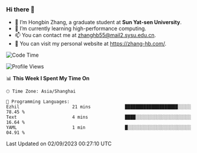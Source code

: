 ### Hi there 👋

- 🔭 I’m Hongbin Zhang, a graduate student at **Sun Yat-sen University**.
- 🌱 I’m currently learning high-performance computing.
- 📫 You can contact me at zhanghb55@mail2.sysu.edu.cn.
- 👀 You can visit my personal website at https://zhang-hb.com/.

<!--START_SECTION:waka-->
![Code Time](http://img.shields.io/badge/Code%20Time-228%20hrs%2032%20mins-blue)

![Profile Views](http://img.shields.io/badge/Profile%20Views-0-blue)

📊 **This Week I Spent My Time On** 

```text
🕑︎ Time Zone: Asia/Shanghai

💬 Programming Languages: 
Ezhil                    21 mins             ████████████████████░░░░░   78.45 % 
Text                     4 mins              ████░░░░░░░░░░░░░░░░░░░░░   16.64 % 
YAML                     1 min               █░░░░░░░░░░░░░░░░░░░░░░░░   04.91 % 
```


 Last Updated on 02/09/2023 00:27:10 UTC
<!--END_SECTION:waka-->